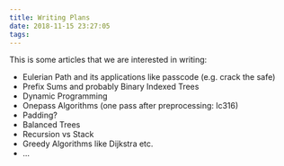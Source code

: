 ```yaml
---
title: Writing Plans
date: 2018-11-15 23:27:05
tags:
---
```


This is some articles that we are interested in writing:
+ Eulerian Path and its applications like passcode (e.g. crack the safe)
+ Prefix Sums and probably Binary Indexed Trees
+ Dynamic Programming
+ Onepass Algorithms (one pass after preprocessing: lc316)
+ Padding?
+ Balanced Trees
+ Recursion vs Stack
+ Greedy Algorithms like Dijkstra etc.
+ ...
